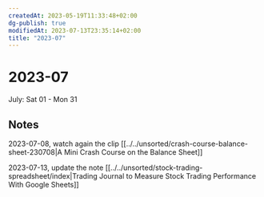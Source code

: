 ```yaml
---
createdAt: 2023-05-19T11:33:48+02:00
dg-publish: true
modifiedAt: 2023-07-13T23:35:14+02:00
title: "2023-07"
---
```

# 2023-07

July: Sat 01 - Mon 31

## Notes

2023-07-08, watch again the clip [[../../unsorted/crash-course-balance-sheet-230708|A Mini Crash Course on the Balance Sheet]]

2023-07-13, update the note [[../../unsorted/stock-trading-spreadsheet/index|Trading Journal to Measure Stock Trading Performance With Google Sheets]]